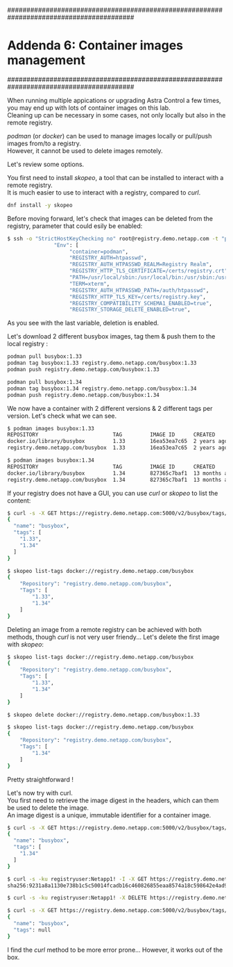 #########################################################################################
# Addenda 6: Container images management
#########################################################################################

When running multiple appications or upgrading Astra Control a few times, you may end up with lots of container images on this lab.  
Cleaning up can be necessary in some cases, not only locally but also in the remote registry.    

_podman_ (or _docker_) can be used to manage images locally or pull/push images from/to a registry.  
However, it cannot be used to delete images remotely.  

Let's review some options.  

You first need to install _skopeo_, a tool that can be installed to interact with a remote registry.  
It is much easier to use to interact with a registry, compared to _curl_.
```bash
dnf install -y skopeo
```

Before moving forward, let's check that images can be deleted from the registry, parameter that could esily be enabled:
```bash
$ ssh -o "StrictHostKeyChecking no" root@registry.demo.netapp.com -t "podman inspect 13df | grep -A 10 Env"
               "Env": [
                    "container=podman",
                    "REGISTRY_AUTH=htpasswd",
                    "REGISTRY_AUTH_HTPASSWD_REALM=Registry Realm",
                    "REGISTRY_HTTP_TLS_CERTIFICATE=/certs/registry.crt",
                    "PATH=/usr/local/sbin:/usr/local/bin:/usr/sbin:/usr/bin:/sbin:/bin",
                    "TERM=xterm",
                    "REGISTRY_AUTH_HTPASSWD_PATH=/auth/htpasswd",
                    "REGISTRY_HTTP_TLS_KEY=/certs/registry.key",
                    "REGISTRY_COMPATIBILITY_SCHEMA1_ENABLED=true",
                    "REGISTRY_STORAGE_DELETE_ENABLED=true",
```
As you see with the last variable, deletion is enabled.  

Let's download 2 different busybox images, tag them & push them to the local registry :
```bash
podman pull busybox:1.33
podman tag busybox:1.33 registry.demo.netapp.com/busybox:1.33
podman push registry.demo.netapp.com/busybox:1.33

podman pull busybox:1.34
podman tag busybox:1.34 registry.demo.netapp.com/busybox:1.34
podman push registry.demo.netapp.com/busybox:1.34
```
We now have a container with 2 different versions & 2 different tags per version.  Let's check what we can see.  
```bash
$ podman images busybox:1.33
REPOSITORY                        TAG         IMAGE ID      CREATED      SIZE
docker.io/library/busybox         1.33        16ea53ea7c65  2 years ago  1.46 MB
registry.demo.netapp.com/busybox  1.33        16ea53ea7c65  2 years ago  1.46 MB

$ podman images busybox:1.34
REPOSITORY                        TAG         IMAGE ID      CREATED        SIZE
docker.io/library/busybox         1.34        827365c7baf1  13 months ago  5.09 MB
registry.demo.netapp.com/busybox  1.34        827365c7baf1  13 months ago  5.09 MB
```
If your registry does not have a GUI, you can use _curl_ or _skopeo_ to list the content:
```bash
$ curl -s -X GET https://registry.demo.netapp.com:5000/v2/busybox/tags/list  -ku registryuser:Netapp1!  | jq
{
  "name": "busybox",
  "tags": [
    "1.33",
    "1.34"
  ]
}

$ skopeo list-tags docker://registry.demo.netapp.com/busybox
{
    "Repository": "registry.demo.netapp.com/busybox",
    "Tags": [
        "1.33",
        "1.34"
    ]
}
```

Deleting an image from a remote registry can be achieved with both methods, though _curl_ is not very user friendy...
Let's delete the first image with _skopeo_:
```bash
$ skopeo list-tags docker://registry.demo.netapp.com/busybox
{
    "Repository": "registry.demo.netapp.com/busybox",
    "Tags": [
        "1.33",
        "1.34"
    ]
}

$ skopeo delete docker://registry.demo.netapp.com/busybox:1.33

$ skopeo list-tags docker://registry.demo.netapp.com/busybox
{
    "Repository": "registry.demo.netapp.com/busybox",
    "Tags": [
        "1.34"
    ]
}
```
Pretty straightforward !

Let's now try with curl.  
You first need to retrieve the image digest in the headers, which can them be used to delete the image.  
An image digest is a unique, immutable identifier for a container image.
```bash
$ curl -s -X GET https://registry.demo.netapp.com:5000/v2/busybox/tags/list  -ku registryuser:Netapp1!  | jq
{
  "name": "busybox",
  "tags": [
    "1.34"
  ]
}

$ curl -s -ku registryuser:Netapp1! -I -X GET https://registry.demo.netapp.com:5000/v2/busybox/manifests/1.34 -H 'Accept: application/vnd.docker.distribution.manifest.v2+json' | awk '/^docker-content-digest/ {print $2}'
sha256:9231a8a1130e738b1c5c50014fcadb16c460826855eaa8574a18c598642e4ad9

$ curl -s -ku registryuser:Netapp1! -X DELETE https://registry.demo.netapp.com:5000/v2/busybox/manifests/sha256:9231a8a1130e738b1c5c50014fcadb16c460826855eaa8574a18c598642e4ad9

$ curl -s -X GET https://registry.demo.netapp.com:5000/v2/busybox/tags/list  -ku registryuser:Netapp1!  | jq
{
  "name": "busybox",
  "tags": null
}
```
I find the _curl_ method to be more error prone... However, it works out of the box.
